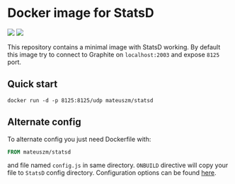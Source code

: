 # Docker image for StatsD #
[![](https://images.microbadger.com/badges/version/mateuszm/statsd.svg)](http://microbadger.com/images/mateuszm/statsd) [![](https://images.microbadger.com/badges/image/mateuszm/statsd.svg)](http://microbadger.com/images/mateuszm/statsd)

This repository contains a minimal image with StatsD working. By default this image try to connect to Graphite on `localhost:2003` and expose `8125` port.

## Quick start ##
```
docker run -d -p 8125:8125/udp mateuszm/statsd
```

## Alternate config ##

To alternate config you just need Dockerfile with:
```dockerfile
FROM mateuszm/statsd
```
and file named `config.js` in same directory. `ONBUILD` directive will copy your file to `StatsD` config directory. Configuration options can be found [here](https://github.com/etsy/statsd/blob/v0.8.0/exampleConfig.js).
